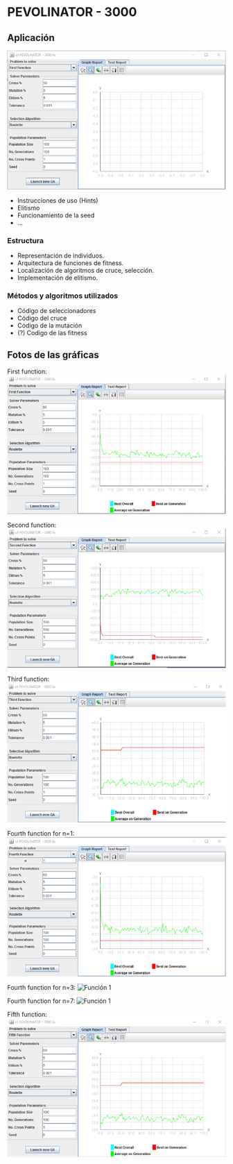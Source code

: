 PEVOLINATOR - 3000
===============

Aplicación
---------

![Vista de la aplicacion al iniciarla](./graphics_captures/App_explanation.png)
- Instrucciones de uso (Hints)
- Elitismo
- Funcionamiento de la seed
- ...

### Estructura

- Representación de individuos.
- Arquitectura de funciones de fitness.
- Localización de algoritmos de cruce, selección.
- Implementación de elitismo.

### Métodos y algoritmos utilizados

- Código de seleccionadores
- Código del cruce
- Código de la mutación
- (?) Codigo de las fitness

## Fotos de las gráficas

First function: 
![Función 1](./graphics_captures/first_function.png)

Second function:
![Función 1](./graphics_captures/second_function.png)

Third function:
![Función 1](./graphics_captures/third_function.png)

Fourth function for n=1:
![Función 1](./graphics_captures/fourth_function_n_1.png)

Fourth function for n=3:
![Función 1](./graphics_captures/first_function_n_3.png)

Fourth function for n=7:
![Función 1](./graphics_captures/first_function_n_7.png)

Fifth function:
![Función 1](./graphics_captures/fifth_function.png)
